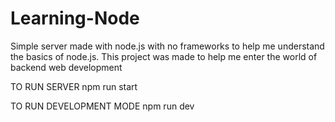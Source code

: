 # Learning-Node
Simple server made with node.js with no frameworks to help me understand the basics of node.js. This project was made to help me enter the world of backend web development 

TO RUN SERVER
npm run start 

TO RUN DEVELOPMENT MODE
npm run dev
